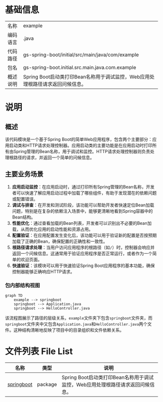 # 基础信息

|      |      |
|------|------|
| 名称 | example |
| 编码语言 | .java |
| 代码路径 | gs-spring-boot/initial/src/main/java/com/example |
| 包名 | gs-spring-boot.initial.src.main.java.com.example |
| 概述说明 | Spring Boot启动类打印Bean名称用于调试监控，Web应用处理根路径请求返回问候信息。 |

# 说明

## 概述

该代码模块是一个基于Spring Boot的简单Web应用程序，包含两个主要部分：应用启动类和HTTP请求处理控制器。应用启动类的主要功能是在应用启动时打印所有由Spring管理的Bean名称，用于调试和监控。HTTP请求处理控制器则负责处理根路径的请求，并返回一个简单的问候信息。

## 主要业务场景

1. **应用启动监控**：在应用启动时，通过打印所有Spring管理的Bean名称，开发者可以快速了解应用启动过程中加载了哪些组件，有助于发现潜在的依赖问题或配置错误。
2. **调试与排查**：在开发和测试阶段，该功能可以帮助开发者快速定位Bean加载问题，特别是在复杂的依赖注入场景中，能够更清晰地看到Spring容器中的Bean结构。
3. **性能优化**：通过查看加载的Bean列表，开发者可以识别出不必要的Bean加载，从而优化应用的启动性能和资源占用。
4. **配置验证**：在应用配置发生变化后，该功能可以用于验证新的配置是否按预期加载了正确的Bean，确保配置的正确性和一致性。
5. **根路径请求处理**：当用户访问应用程序的根路径（如`/`）时，控制器会响应并返回一个问候信息。这通常用于验证应用程序是否正常运行，或者作为一个简单的欢迎页面。
6. **快速验证**：该模块可以用于快速验证Spring Boot应用程序的基本功能，确保控制器能够正确响应HTTP请求。


### 包内部结构视图

```mermaid
graph TD
    example --> springboot
    springboot --> Application.java
    springboot --> HelloController.java
```

该流程图展示了路径的层级关系，`example`文件夹下包含`springboot`文件夹，而`springboot`文件夹中又包含`Application.java`和`HelloController.java`两个文件。这种结构清晰地反映了项目中的目录组织和文件依赖关系。

# 文件列表 File List

| 名称   | 类型  | 说明 |
|-------|------|-------------|
| [springboot](springboot/_module.md) | package | Spring Boot启动类打印Bean名称用于调试监控，Web应用处理根路径请求返回问候信息。 |


